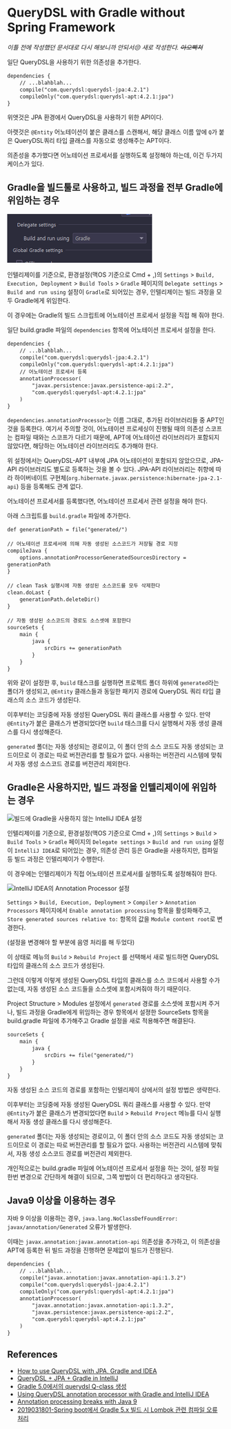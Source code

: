 # QueryDSL with Gradle without Spring Framework

*이틀 전에 작성했던 문서대로 다시 해보니까 안되서😒 새로 작성한다. ~~아오빡쳐~~*

일단 QueryDSL을 사용하기 위한 의존성을 추가한다.

	dependencies {
		// ...blahblah...
		compile("com.querydsl:querydsl-jpa:4.2.1")
		compileOnly("com.querydsl:querydsl-apt:4.2.1:jpa")
	}

위앳것은 JPA 환경에서 QueryDSL을 사용하기 위한 API이다.

아랫것은 ```@Entity``` 어노테이션이 붙은 클래스를 스캔해서, 해당 클래스 이름 앞에 ```Q```가 붙은
QueryDSL쿼리 타입 클래스를 자동으로 생성해주는 APT이다.

의존성을 추가했다면 어노테이션 프로세서를 실행하도록 설정해야 하는데, 이건 두가지 케이스가 있다.

## Gradle을 빌드툴로 사용하고, 빌드 과정을 전부 Gradle에 위임하는 경우

![Gradle로 빌드를 진행하는 IntelliJ IDEA 설정](images/001_using_gradle.png)

인텔리제이를 기준으로, 환경설정(맥OS 기준으로 Cmd + ,)의
```Settings``` > ```Build, Execution, Deployment``` > ```Build Tools``` > ```Gradle``` 페이지의
```Delegate settings``` > ```Build and run using``` 설정이 ```Gradle```로 되어있는 경우, 인텔리제이는 빌드 과정을 모두
Gradle에게 위임한다.

이 경우에는 Gradle의 빌드 스크립트에 어노테이션 프로세서 설정을 직접 해 줘야 한다.

일단 build.gradle 파일의 ```dependencies``` 항목에 어노테이션 프로세서 설정을 한다.

	dependencies {
		// ...blahblah...
		compile("com.querydsl:querydsl-jpa:4.2.1")
		compileOnly("com.querydsl:querydsl-apt:4.2.1:jpa")
		// 어노테이션 프로세서 등록
		annotationProcessor(
			"javax.persistence:javax.persistence-api:2.2",
			"com.querydsl:querydsl-apt:4.2.1:jpa"
		)
	}

```dependencies.annotationProcessor```는 이름 그대로, 추가된 라이브러리들 중 APT인 것을 등록한다.
여기서 주의할 것이, 어노테이션 프로세싱이 진행될 때의 의존성 스코프는 컴파일 때와는 스코프가 다르기 때문에,
APT에 어노테이션 라이브러리가 포함되지 않았다면, 해당하는 어노테이션 라이브러리도 추가해야 한다.

위 설정에서는 QueryDSL-APT 내부에 JPA 어노테이션이 포함되지 않았으므로, JPA-API 라이브러리도 별도로 등록하는 것을
볼 수 있다.
JPA-API 라이브러리는 취향에 따라 하이버네이트 구현체(```org.hibernate.javax.persistence:hibernate-jpa-2.1-api```) 등을
등록해도 관계 없다.

어노테이션 프로세서를 등록했다면, 어노테이션 프로세서 관련 설정을 해야 한다.

아래 스크립트를 ```build.gradle``` 파일에 추가한다.

	def generationPath = file("generated/")
	
	// 어노테이션 프로세서에 의해 자동 생성된 소스코드가 저장될 경로 지정
	compileJava {
		options.annotationProcessorGeneratedSourcesDirectory = generationPath
	}
	
	// clean Task 실행시에 자동 생성된 소스코드를 모두 삭제한다
	clean.doLast {
		generationPath.deleteDir()
	}
	
	// 자동 생성된 소스코드의 경로도 소스셋에 포함한다
	sourceSets {
		main {
			java {
				srcDirs += generationPath
			}
		}
	}

위와 같이 설정한 후, ```build``` 태스크를 실행하면 프로젝트 폴더 하위에 ```generated```라는 폴더가 생성되고,
```@Entity``` 클래스들과 동일한 패키지 경로에 QueryDSL 쿼리 타입 클래스의 소스 코드가 생성된다.

이후부터는 코딩중에 자동 생성된 QueryDSL 쿼리 클래스를 사용할 수 있다. 만약 ```@Entity```가 붙은 클래스가 변경되었다면
```build``` 태스크를 다시 실행해서 자동 생성 클래스를 다시 생성해준다.

```generated``` 폴더는 자동 생성되는 경로이고, 이 폴더 안의 소스 코드도 자동 생성되는 코드이므로 이 경로는 따로
버전관리를 할 필요가 없다. 사용하는 버전관리 시스템에 맞춰서 자동 생성 소스코드 경로를 버전관리 제외한다.

## Gradle은 사용하지만, 빌드 과정을 인텔리제이에 위임하는 경우

![빌드에 Gradle을 사용하지 않는 IntelliJ IDEA 설정](images/002_not_use_gradle.png)

인텔리제이를 기준으로, 환경설정(맥OS 기준으로 Cmd + ,)의
```Settings``` > ```Build``` > ```Build Tools``` > ```Gradle``` 페이지의
```Delegate settings``` > ```Build and run using``` 설정이 ```IntelliJ IDEA```로 되어있는 경우,
의존성 관리 등은 Gradle을 사용하지만, 컴파일 등 빌드 과정은 인텔리제이가 수행한다.

이 경우에는 인텔리제이가 직접 어노테이션 프로세서를 실행하도록 설정해줘야 한다.

![IntelliJ IDEA의 Annotation Processor 설정](images/003_intellij_annotation_processor_setting.png)

```Settings``` > ```Build, Execution, Deployment``` > ```Compiler``` > ```Annotation Processors``` 페이지에서
```Enable annotation processing``` 항목을 활성화해주고,
```Store generated sources relative to:``` 항목의 값을 ```Module content root```로 변경한다.

(설정을 변경해야 할 부분에 음영 처리를 해 두었다)

이 상태로 메뉴의 ```Build``` > ```Rebuild Project``` 를 선택해서 새로 빌드하면 QueryDSL 타입의 클래스의 소스 코드가
생성된다.

그런데 이렇게 이렇게 생성된 QueryDSL 타입의 클래스를 소스 코드에서 사용할 수가 없는데, 자동 생성된 소스 코드들을
소스셋에 포함시켜줘야 하기 때문이다.

Project Structure > Modules 설정에서 ```generated``` 경로를 소스셋에 포함시켜 주거나, 빌드 과정을 Gradle에게 위임하는
경우 항목에서 설졍한 SourceSets 항목을 build.gradle 파일에 추가해주고 Gradle 설정을 새로 적용해주면 해결된다.

	sourceSets {
		main {
			java {
				srcDirs += file("generated/")
			}
		}
	}

자동 생성된 소스 코드의 경로를 포함하는 인텔리제이 상에서의 설정 방법은 생략한다.

이후부터는 코딩중에 자동 생성된 QueryDSL 쿼리 클래스를 사용할 수 있다. 만약 ```@Entity```가 붙은 클래스가 변경되었다면
```Build``` > ```Rebuild Project``` 메뉴를 다시 실행해서 자동 생성 클래스를 다시 생성해준다.

```generated``` 폴더는 자동 생성되는 경로이고, 이 폴더 안의 소스 코드도 자동 생성되는 코드이므로 이 경로는 따로
버전관리를 할 필요가 없다. 사용하는 버전관리 시스템에 맞춰서, 자동 생성 소스코드 경로를 버전관리 제외한다.

개인적으로는 build.gradle 파일에 어노테이션 프로세서 설정을 하는 것이, 설정 파일 한번 변경으로 간단하게 해결이 되므로,
그쪽 방법이 더 편리하다고 생각된다.

## Java9 이상을 이용하는 경우

자바 9 이상을 이용하는 경우, ```java.lang.NoClassDefFoundError: javax/annotation/Generated``` 오류가 발생한다.

이때는 ```javax.annotation:javax.annotation-api``` 의존성을 추가하고, 이 의존성을 APT에 등록한 뒤 빌드 과정을
진행하면 문제없이 빌드가 진행된다.

	dependencies {
		// ...blahblah...
		compile("javax.annotation:javax.annotation-api:1.3.2")
		compile("com.querydsl:querydsl-jpa:4.2.1")
		compileOnly("com.querydsl:querydsl-apt:4.2.1:jpa")
		annotationProcessor(
			"javax.annotation:javax.annotation-api:1.3.2",
			"javax.persistence:javax.persistence-api:2.2",
			"com.querydsl:querydsl-apt:4.2.1:jpa"
		)
	}

## References

* [How to use QueryDSL with JPA, Gradle and IDEA](http://bsideup.blogspot.com/2015/04/querydsl-with-gradle-and-idea.html)
* [QueryDSL + JPA + Gradle in IntelliJ](http://izeye.blogspot.com/2015/09/querydsl-jpa-gradle-in-intellij.html)
* [Gradle 5.0에서의 querydsl Q-class 생성](https://netframework.tistory.com/entry/Gradle-50%EC%97%90%EC%84%9C%EC%9D%98-querydsl-Qclass-%EC%83%9D%EC%84%B1)
* [Using QueryDSL annotation processor with Gradle and IntelliJ IDEA](https://blog.jdriven.com/2018/10/using-querydsl-annotation-processor-with-gradle-and-intellij-idea/)
* [Annotation processing breaks with Java 9](https://github.com/querydsl/querydsl/issues/2242#issuecomment-403207700)
* [2019031801-Spring boot에서 Gradle 5.x 빌드 시 Lombok 관련 컴파일 오류 처리](https://eblo.tistory.com/70)